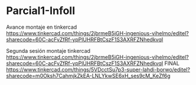 # Parcial1-InfoII

Avance montaje en tinkercad
https://www.tinkercad.com/things/2jbrmeB5jGH-ingenious-vihelmo/editel?sharecode=60C-acFvZfRf-ypPlUHRFBtCszF1S3AXRFZNhedkvqI

Segunda sesión montaje tinkercad
https://www.tinkercad.com/things/2jbrmeB5jGH-ingenious-vihelmo/editel?sharecode=60C-acFvZfRf-ypPlUHRFBtCszF1S3AXRFZNhedkvqI
FINAL 
https://www.tinkercad.com/things/5VDcctSu7p3-super-lahdi-borwo/editel?sharecode=m0Oksh7CahmjkZkEA-LNLYkwSE6xH_ses9cM_KeZf6g
